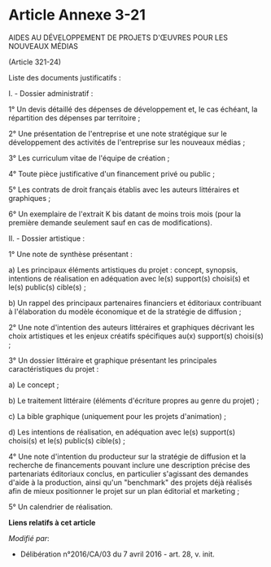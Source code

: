 # Article Annexe 3-21

AIDES AU DÉVELOPPEMENT DE PROJETS D'ŒUVRES POUR LES NOUVEAUX MÉDIAS

(Article 321-24)

Liste des documents justificatifs :

I. - Dossier administratif :

1° Un devis détaillé des dépenses de développement et, le cas échéant, la répartition des dépenses par territoire ;

2° Une présentation de l'entreprise et une note stratégique sur le développement des activités de l'entreprise sur les
nouveaux médias ;

3° Les curriculum vitae de l'équipe de création ;

4° Toute pièce justificative d'un financement privé ou public ;

5° Les contrats de droit français établis avec les auteurs littéraires et graphiques ;

6° Un exemplaire de l'extrait K bis datant de moins trois mois (pour la première demande seulement sauf en cas de
modifications).

II. - Dossier artistique :

1° Une note de synthèse présentant :

a) Les principaux éléments artistiques du projet : concept, synopsis, intentions de réalisation en adéquation avec le(s)
support(s) choisi(s) et le(s) public(s) cible(s) ;

b) Un rappel des principaux partenaires financiers et éditoriaux contribuant à l'élaboration du modèle économique et de la
stratégie de diffusion ;

2° Une note d'intention des auteurs littéraires et graphiques décrivant les choix artistiques et les enjeux créatifs
spécifiques au(x) support(s) choisi(s) ;

3° Un dossier littéraire et graphique présentant les principales caractéristiques du projet :

a) Le concept ;

b) Le traitement littéraire (éléments d'écriture propres au genre du projet) ;

c) La bible graphique (uniquement pour les projets d'animation) ;

d) Les intentions de réalisation, en adéquation avec le(s) support(s) choisi(s) et le(s) public(s) cible(s) ;

4° Une note d'intention du producteur sur la stratégie de diffusion et la recherche de financements pouvant inclure une
description précise des partenariats éditoriaux conclus, en particulier s'agissant des demandes d'aide à la production, ainsi
qu'un "benchmark" des projets déjà réalisés afin de mieux positionner le projet sur un plan éditorial et marketing ;

5° Un calendrier de réalisation.

**Liens relatifs à cet article**

_Modifié par_:

  - Délibération n°2016/CA/03 du 7 avril 2016 - art. 28, v. init.

